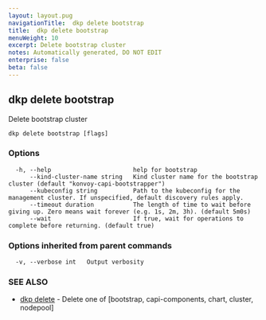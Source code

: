 ```yaml
---
layout: layout.pug
navigationTitle:  dkp delete bootstrap
title:  dkp delete bootstrap
menuWeight: 10
excerpt: Delete bootstrap cluster
notes: Automatically generated, DO NOT EDIT
enterprise: false
beta: false
---
```

<!-- vale off -->
<!-- markdownlint-disable -->

## dkp delete bootstrap

Delete bootstrap cluster

```
dkp delete bootstrap [flags]
```

### Options

```
  -h, --help                       help for bootstrap
      --kind-cluster-name string   Kind cluster name for the bootstrap cluster (default "konvoy-capi-bootstrapper")
      --kubeconfig string          Path to the kubeconfig for the management cluster. If unspecified, default discovery rules apply.
      --timeout duration           The length of time to wait before giving up. Zero means wait forever (e.g. 1s, 2m, 3h). (default 5m0s)
      --wait                       If true, wait for operations to complete before returning. (default true)
```

### Options inherited from parent commands

```
  -v, --verbose int   Output verbosity
```

### SEE ALSO

* [dkp delete](/dkp/kommander/2.3/cli/dkp/delete/)	 - Delete one of [bootstrap, capi-components, chart, cluster, nodepool]

